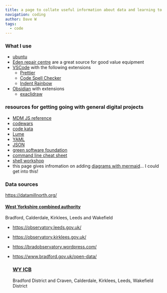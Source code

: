 ```yaml
---
title: a page to collate useful information about data and learning to code
navigation: coding
author: Dave W
tags:
  - code
---
```

### What I use
* [ubuntu](https://ubuntu.com/)
* [Eden repair centre](https://edenrepaircentre.co.uk/) are a great source for good value equipment
* [VSCode](https://code.visualstudio.com/) with the following extensions
  * [Prettier](https://prettier.io/docs/en/editors.html)
  * [Code Spell Checker](https://marketplace.visualstudio.com/items?itemName=streetsidesoftware.code-spell-checker)
  * [Indent Rainbow](https://marketplace.visualstudio.com/items?itemName=oderwat.indent-rainbow) 
* [Obsidian](https://obsidian.md/) with extensions
  * [exaclidraw](https://excalidraw.com/)

### resources for getting going with general digital projects
* [MDM JS reference](https://developer.mozilla.org/en-US/docs/Web/JavaScript)
* [codewars](https://www.codewars.com/)
* [code kata](http://codekata.com/)
* [Lume](https://lume.land/docs/getting-started/your-first-page/)
* [YAML](https://yaml.org/)
* [JSON](https://www.json.org/) 
* [green software foundation](https://greensoftware.foundation/)
* [command line cheat sheet](https://www.git-tower.com/blog/command-line-cheat-sheet/)
* [shell workshop](https://www.udacity.com/course/shell-workshop--ud206)
* this page gives infromation on adding [diagrams with mermaid](https://github.blog/2022-02-14-include-diagrams-markdown-files-mermaid/)... I could get into this!



### Data sources
https://datamillnorth.org/
  #### [West Yorkshire combined authority](https://www.westyorks-ca.gov.uk/)
Bradford, Calderdale, Kirklees, Leeds and Wakefield  
* https://observatory.leeds.gov.uk/
* https://observatory.kirklees.gov.uk/
* https://bradobservatory.wordpress.com/
* https://www.bradford.gov.uk/open-data/

  ### [WY ICB](https://www.westyorkshire.icb.nhs.uk/)
  Bradford District and Craven, Calderdale, Kirklees, Leeds, Wakefield District
  
